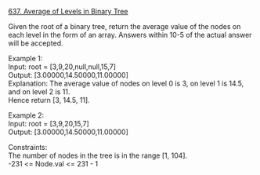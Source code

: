 [637. Average of Levels in Binary Tree](https://leetcode.com/problems/average-of-levels-in-binary-tree/)




Given the root of a binary tree, return the average value of the nodes on each level in the form of an array. Answers within 10-5 of the actual answer will be accepted.            

Example 1:         
Input: root = [3,9,20,null,null,15,7]             
Output: [3.00000,14.50000,11.00000]           
Explanation: The average value of nodes on level 0 is 3, on level 1 is 14.5, and on level 2 is 11.                 
Hence return [3, 14.5, 11].           

Example 2:                  
Input: root = [3,9,20,15,7]            
Output: [3.00000,14.50000,11.00000]             

Constraints:           
The number of nodes in the tree is in the range [1, 104].              
-231 <= Node.val <= 231 - 1            
